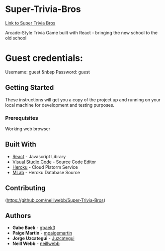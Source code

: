 # Super-Trivia-Bros

[Link to Super Trivia Bros](https://super-trivia-bros.herokuapp.com/)

Arcade-Style Trivia Game built with React - bringing the new school to the old school

# Guest credentials:
Username: guest
&nbsp
Password: guest

## Getting Started

These instructions will get you a copy of the project up and running on your local machine for development and testing purposes.

### Prerequisites

Working web browser

## Built With

* [React](https://reactjs.org/) - Javascript Library
* [Visual Studio Code](https://code.visualstudio.com/) - Source Code Editor
* [Heroku](https://heroku.com/) - Cloud Platorm Service
* [MLab](https://mlab.com/) - Heroku Database Source

## Contributing

(https://github.com/neillwebb/Super-Trivia-Bros)

## Authors

* **Gabe Baek** - [gbaek3](https://github.com/gbaek3)
* **Paige Martin** - [mpaigemartin](https://github.com/mpaigemartin)
* **Jorge Uzcategui** - [Juzcategui](https://github.com/Juzcategui)
* **Neill Webb** - [neillwebb](https://github.com/neillwebb)
